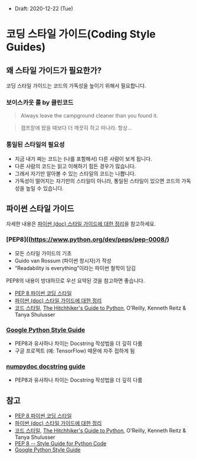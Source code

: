* Draft: 2020-12-22 (Tue)

# 코딩 스타일 가이드(Coding Style Guides)
## 왜 스타일 가이드가 필요한가?
코딩 스타일 가이드는 코드의 가독성을 높이기 위해서 필요합니다.

### 보이스카웃 룰 by 클린코드
> Always leave the campground cleaner than you found it.

> 캠프장에 왔을 때보다 더 깨끗히 하고 떠나라. 항상...

### 통일된 스타일의 필요성
* 지금 내가 짜는 코드는 (나를 포함해서) 다른 사람이 보게 됩니다.
* 다른 사람의 코드는 읽고 이해하기 힘든 경우가 많습니다.
* 그래서 자기만 알아볼 수 있는 스타일의 코드는 나쁩니다.
* 가독성이 떨어지는 자기만의 스타일이 아니라, 통일된 스타일이 있으면 코드의 가독성을 높일 수 있습니다.

## 파이썬 스타일 가이드
자세한 내용은 [파이썬 (doc) 스타일 가이드에 대한 정리](https://medium.com/@kkweon/%ED%8C%8C%EC%9D%B4%EC%8D%AC-doc-%EC%8A%A4%ED%83%80%EC%9D%BC-%EA%B0%80%EC%9D%B4%EB%93%9C%EC%97%90-%EB%8C%80%ED%95%9C-%EC%A0%95%EB%A6%AC-b6d27cd0a27c)을 참고하세요.

### [PEP8]((https://www.python.org/dev/peps/pep-0008/)
- 모든 스타일 가이드의 기초
- Guido van Rossum (파이썬 창시자)가 작성
- “Readability is everything”이라는 파이썬 철학이 담김

PEP8의 내용이 방대하므로 우선 요약된 것을 참고하면 좋습니다.
* [PEP 8 파이썬 코딩 스타일](http://pythonstudy.xyz/python/article/511-%ED%8C%8C%EC%9D%B4%EC%8D%AC-%EC%BD%94%EB%94%A9-%EC%8A%A4%ED%83%80%EC%9D%BC)
* [파이썬 (doc) 스타일 가이드에 대한 정리](https://medium.com/@kkweon/%ED%8C%8C%EC%9D%B4%EC%8D%AC-doc-%EC%8A%A4%ED%83%80%EC%9D%BC-%EA%B0%80%EC%9D%B4%EB%93%9C%EC%97%90-%EB%8C%80%ED%95%9C-%EC%A0%95%EB%A6%AC-b6d27cd0a27c)
* [코드 스타일](https://python-guide-kr.readthedocs.io/ko/latest/writing/style.html#one-statement-per-line), [The Hitchhiker's Guide to Python](https://www.amazon.com/Hitchhikers-Guide-Python-Practices-Development/dp/1491933178/ref=as_li_ss_il?ie=UTF8&linkCode=li2&tag=bookforkind-20&linkId=804806ebdacaf3b56567347f3afbdbca), O'Reilly, Kenneth Reitz & Tanya Shulusser

### [Google Python Style Guide](https://google.github.io/styleguide/pyguide.html)
- PEP8과 유사하나 차이는 Docstring 작성법을 더 깊히 다룸
- 구글 프로젝트 (예: TensorFlow) 때문에 자주 접하게 됨

### [numpydoc docstring guide](https://numpydoc.readthedocs.io/en/latest/format.html)
- PEP8과 유사하나 차이는 Docstring 작성법을 더 깊히 다룸

## 참고
* [PEP 8 파이썬 코딩 스타일](http://pythonstudy.xyz/python/article/511-%ED%8C%8C%EC%9D%B4%EC%8D%AC-%EC%BD%94%EB%94%A9-%EC%8A%A4%ED%83%80%EC%9D%BC)
* [파이썬 (doc) 스타일 가이드에 대한 정리](https://medium.com/@kkweon/%ED%8C%8C%EC%9D%B4%EC%8D%AC-doc-%EC%8A%A4%ED%83%80%EC%9D%BC-%EA%B0%80%EC%9D%B4%EB%93%9C%EC%97%90-%EB%8C%80%ED%95%9C-%EC%A0%95%EB%A6%AC-b6d27cd0a27c)
* [코드 스타일](https://python-guide-kr.readthedocs.io/ko/latest/writing/style.html#one-statement-per-line), [The Hitchhiker's Guide to Python](https://www.amazon.com/Hitchhikers-Guide-Python-Practices-Development/dp/1491933178/ref=as_li_ss_il?ie=UTF8&linkCode=li2&tag=bookforkind-20&linkId=804806ebdacaf3b56567347f3afbdbca), O'Reilly, Kenneth Reitz & Tanya Shulusser
* [PEP 8 -- Style Guide for Python Code](https://www.python.org/dev/peps/pep-0008/)
* [Google Python Style Guide](https://google.github.io/styleguide/pyguide.html)
